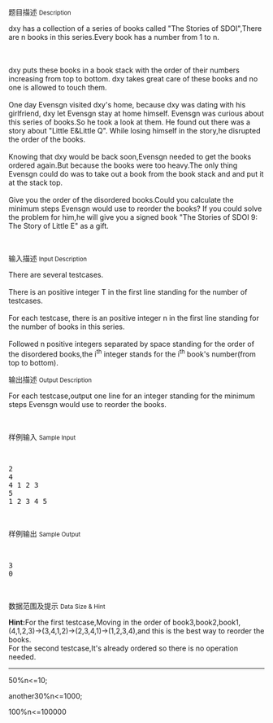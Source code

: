 <div class="panel panel-default">
<div class="area-title">
<span>
题目描述
<small>Description</small>
</span></div>
<div class="panel-body">

<p>dxy has a collection of a series of books called "The
Stories of SDOI",There are n books in this series.Every book has a
number from 1 to n.</p><p><br><br>dxy puts these books in a book stack with the
order of their numbers increasing from top to bottom. dxy takes great care of
these books and no one is allowed to touch them.<br><br>One day Evensgn visited
dxy's home, because dxy was dating with his girlfriend, dxy let Evensgn stay at
home himself. Evensgn was curious about this series of books.So he took a look
at them. He found out there was a story about "Little E&amp;Little Q". While
losing himself in the story,he disrupted the order of the books.<br><br>Knowing
that dxy would be back soon,Evensgn needed to get the books ordered again.But
because the books were too heavy.The only thing Evensgn could do was to take out
a book from the book stack and and put it at the stack top. <br><br>Give you the
order of the disordered books.Could you calculate the minimum steps Evensgn
would use to reorder the books? If you could solve the problem for him,he will
give you a signed book "The Stories of SDOI 9: The Story of Little E" as a
gift.<br></p><p><br></p>

</div>
</div>

<div class="panel panel-default">
<div class="area-title">
<span>
输入描述
<small>Input Description</small>
</span></div>
<div class="panel-body">
<p>There are several testcases.<br><br>There is an positive integer T
in the first line standing for the number of testcases.<br><br>For each
testcase, there is an positive integer n in the first line standing for the
number of books in this series.<br><br>Followed n positive integers separated
by space standing for the order of the disordered books,the i<sup>th</sup> integer stands
for the i<sup>th</sup> book's number(from top to bottom).<br></p>

</div>
</div>
<div  class="panel panel-default">
<div class="area-title">
<span>
输出描述
<small>Output Description</small>
</span></div>
<div class="panel-body">

<p>For each testcase,output one line for an integer
standing for the minimum steps Evensgn would use to reorder the books.</p><p><br/></p>

</div>
</div>


<div class="panel panel-default">
<div class="area-title">
<span>
样例输入
<small>Sample Input</small>
</span></div>
<div class="panel-body">
<p>   </p><pre>2
4
4 1 2 3
5
1 2 3 4 5</pre><p><br></p>

</div>
</div>

<div class="panel panel-default">
<div class="area-title">
<span>
样例输出
<small>Sample Output</small>
</span></div>
<div class="panel-body">
<p>   </p><pre>3
0</pre><p><br></p>

</div>
</div>

<div class="panel panel-default">
<div class="area-title">
<span>
数据范围及提示
<small>Data Size & Hint</small>
</span></div>
<div class="panel-body">
<p><strong>Hint:</strong>For the first testcase,Moving in the order of book3,book2,book1,(4,1,2,3)→(3,4,1,2)→(2,3,4,1)→(1,2,3,4),and
this is the best way to reorder the books.<br>For the second testcase,It's
already ordered so there is no operation needed.</p><hr><p>50%n&lt;=10;</p><p>another30%n&lt;=1000;<br></p><p>100%n&lt;=100000<br></p>
</div>
</div>